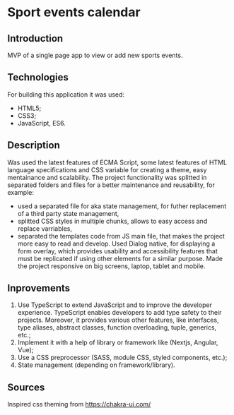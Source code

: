 # Sport events calendar

## Introduction
MVP of a single page app to view or add new sports events.


## Technologies

For building this application it was used:
 - HTML5;
 - CSS3;
 - JavaScript, ES6.

## Description

Was used the latest features of ECMA Script, some latest features of HTML language specifications and CSS variable for creating a theme, easy mentainance and scalability. 
The project functionality was splitted in separated folders and files for a better maintenance and reusability, for example:
- used a separated file for aka state management, for futher replacement of a third party state management, 
- splitted CSS styles in multiple chunks, allows to easy access and replace varriables, 
- separated the templates code from JS main file, that makes the project more easy to read and develop.
Used Dialog native, for displaying a form overlay, which provides usability and accessibility features that must be replicated if using other elements for a similar purpose.
Made the project responsive on big screens, laptop, tablet and mobile.



## Inprovements

1. Use TypeScript to extend JavaScript and to improve the developer experience. TypeScript enables developers to add type safety to their projects. Moreover, it provides various other features, like interfaces, type aliases, abstract classes, function overloading, tuple, generics, etc.;
2. Implement it with a help of library or framework like (Nextjs, Angular, Vue);
3. Use a CSS preprocessor (SASS, module CSS, styled components, etc.);
4. State management (depending on framework/library).


## Sources
Inspired css theming from https://chakra-ui.com/
